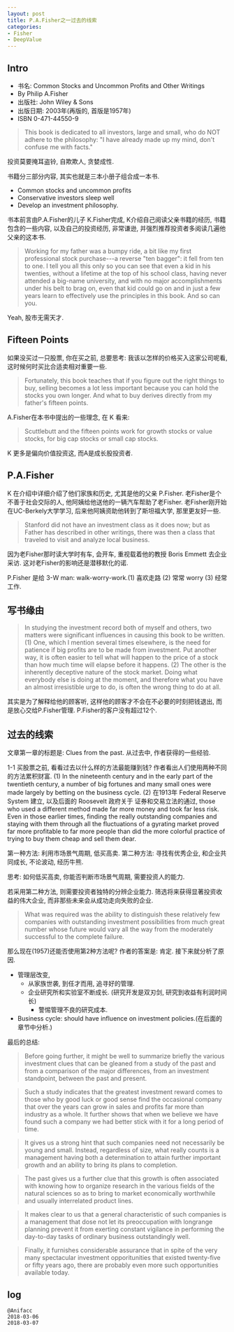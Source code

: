 ```yaml
---
layout: post
title: P.A.Fisher之一过去的线索
categories:
- Fisher
- DeepValue
---
```

## Intro

- 书名: Common Stocks and Uncommon Profits and Other Writings 
- By Philip A.Fisher
- 出版社: John Wiley & Sons
- 出版日期: 2003年(再版的, 首版是1957年)
- ISBN 0-471-44550-9

> This book is dedicated to all investors, large and small, who do NOT adhere to the philosophy: "I have already made up my mind, don't confuse me with facts."

投资莫要掩耳盗铃, 自欺欺人, 贪婪成性.

书籍分三部分内容, 其实也就是三本小册子组合成一本书.

- Common stocks and uncommon profits
- Conservative investors sleep well
- Develop an investment philosophy.

书本前言由P.A.Fisher的儿子 K.Fisher完成, K介绍自己阅读父亲书籍的经历, 书籍包含的一些内容, 以及自己的投资经历, 非常谦逊, 并强烈推荐投资者多阅读几遍他父亲的这本书.

> Working for my father was a bumpy ride, a bit like my first professional stock purchase---a reverse "ten bagger": it fell from ten to one. I tell you all this only so you can see that even a kid in his twenties, without a lifetime at the top of his school class, having never attended a big-name university, and with no major accomplishments under his belt to brag on, even that kid could go on and in just a few years learn to effectively use the principles in this book. And so can you.

Yeah, 股市无需天才.

## Fifteen Points

如果没买过一只股票, 你在买之前, 总要思考: 我该以怎样的价格买入这家公司呢看, 这时候何时买比合适卖相对重要一些.

> Fortunately, this book teaches that if you figure out the right things to buy, selling becomes a lot less important because you can hold the stocks you own longer. And what to buy derives directly from my father's fifteen points.

A.Fisher在本书中提出的一些理念, 在 K 看来:

> Scuttlebutt and the fifteen points work for growth stocks or value stocks, for big cap stocks or small cap stocks.

K 更多是偏向价值投资这, 而A是成长股投资者.

## P.A.Fisher

K 在介绍中详细介绍了他们家族和历史, 尤其是他的父亲 P.Fisher. 老Fisher是个不善于社会交际的人, 他阿姨给他送他的一辆汽车帮助了老Fisher. 老Fisher刚开始在UC-Berkely大学学习, 后来他阿姨资助他转到了斯坦福大学, 那里更友好一些.

> Stanford did not have an investment class as it does now; but as Father has described in other writings, there was then a class that traveled to visit and analyze local business.

因为老Fisher那时读大学时有车, 会开车, 重视载着他的教授 Boris Emmett 去企业采访. 这对老Fisher的影响还是潜移默化的诺.

P.Fisher 是给 3-W man: walk-worry-work.(1) 喜欢走路 (2) 常常 worry (3) 经常 工作.

## 写书缘由

> In studying the investment record both of myself and others, two matters were significant influences in causing this book to be written. (1) One, which I mention several times elsewhere, is the need for patience if big profits are to be made from investment. Put another way, it is often easier to tell what will happen to the price of a stock than how much time will elapse before it happens. (2) The other is the inherently deceptive nature of the stock market. Doing what everybody else is doing at the moment, and therefore what you have an almost irresistible urge to do, is often the wrong thing to do at all.

其实是为了解释给他的顾客听, 这样他的顾客才不会在不必要的时刻把钱退出, 而是放心交给P.Fisher管理. P.Fisher的客户没有超过12个. 

## 过去的线索

文章第一章的标题是: Clues from the past. 从过去中, 作者获得的一些经验.

1-1 买股票之前, 看看过去以什么样的方法最能赚到钱? 作者看出人们使用两种不同的方法累积财富.
(1) In the nineteenth century and in the early part of the twentieth century, a number of big fortunes and many small ones were made largely by betting on the business cycle. (2) 在1913年 Federal Reserve System 建立, 以及后面的 Roosevelt 政府关于 证券和交易立法的通过, those who used a different method made far more money and took far less risk. Even in those earlier times, finding the really outstanding companies and staying with them through all the fluctuations of a gyrating market proved far more profitable to far more people than did the more colorful practice of trying to buy them cheap and sell them dear.

第一种方法: 利用市场景气周期, 低买高卖. 第二种方法: 寻找有优秀企业, 和企业共同成长, 不论波动, 经历牛熊. 

思考: 如何低买高卖, 你能否判断市场景气周期, 需要投资人的能力. 

若采用第二种方法, 则需要投资者独特的分辨企业能力. 筛选将来获得显著投资收益的伟大企业, 而非那些未来会从成功走向失败的企业.

> What was required was the ability to distinguish these relatively few companies with outstanding investment possibilities from much great number whose future would vary all the way from the moderately successful to the complete failure.

那么现在(1957)还能否使用第2种方法呢? 作者的答案是: 肯定. 接下来就分析了原因.

- 管理层改变, 
    - 从家族世袭, 到任才而用, 追寻好的管理.
    - 企业研究所和实验室不断成长. (研究开发是双刃剑, 研究到收益有利润时间长) 
        - 警惕管理不良的研究成本.
- Business cycle: should have influence on investment policies.(在后面的章节中分析.)

最后的总结:

> Before going further, it might be well to summarize briefly the various investment clues that can be gleaned from a study of the past and from a comparison of the major differences, from an investment standpoint, between the past and present. 

> Such a study indicates that the greatest investment reward comes to those who by good luck or good sense find the occasional company that over the years can grow in sales and profits far more than industry as a whole. It further shows that when we believe we have found such a company we had better stick with it for a long period of time. 

> It gives us a strong hint that such companies need not necessarily be young and small. Instead, regardless of size, what really counts is a management having both a determination to attain further important growth and an ability to bring its plans to completion.

> The past gives us a further clue that this growth is often associated with knowing how to organize research in the various fields of the natural sciences so as to bring to market economically worthwhile and usually interrelated product lines. 

> It makes clear to us that a general characteristic of such companies is a management that dose not let its preoccupation with longrange planning prevent it from exerting constant vigilance in performing the day-to-day tasks of ordinary business outstandingly well. 

> Finally, it furnishes considerable assurance that in spite of the very many spectacular investment opporitunities that existed twenty-five or fifty years ago, there are probably even more such opportunities available today.

## log

```
@Anifacc
2018-03-06   
2018-03-07  
```

